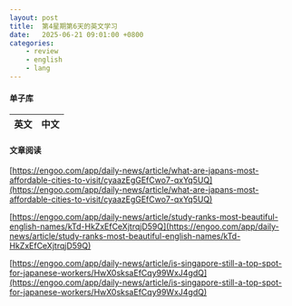 ```yaml
---
layout: post
title:  第4星期第6天的英文学习
date:   2025-06-21 09:01:00 +0800
categories: 
    - review
    - english
    - lang
---
```


#### 单子库

英文 | 中文
-- | --

#### 文章阅读

[https://engoo.com/app/daily-news/article/what-are-japans-most-affordable-cities-to-visit/cyaazEgGEfCwo7-qxYq5UQ](https://engoo.com/app/daily-news/article/what-are-japans-most-affordable-cities-to-visit/cyaazEgGEfCwo7-qxYq5UQ)

[https://engoo.com/app/daily-news/article/study-ranks-most-beautiful-english-names/kTd-HkZxEfCeXjtrqjD59Q](https://engoo.com/app/daily-news/article/study-ranks-most-beautiful-english-names/kTd-HkZxEfCeXjtrqjD59Q)

[https://engoo.com/app/daily-news/article/is-singapore-still-a-top-spot-for-japanese-workers/HwX0sksaEfCqy99WxJ4gdQ](https://engoo.com/app/daily-news/article/is-singapore-still-a-top-spot-for-japanese-workers/HwX0sksaEfCqy99WxJ4gdQ)